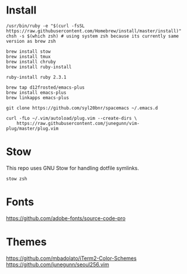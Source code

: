 # Install
```shell
/usr/bin/ruby -e "$(curl -fsSL https://raw.githubusercontent.com/Homebrew/install/master/install)"
chsh -s $(which zsh) # using system zsh because its currently same version as brew zsh

brew install stow
brew install tmux
brew install chruby
brew install ruby-install

ruby-install ruby 2.3.1

brew tap d12frosted/emacs-plus
brew install emacs-plus
brew linkapps emacs-plus

git clone https://github.com/syl20bnr/spacemacs ~/.emacs.d

curl -fLo ~/.vim/autoload/plug.vim --create-dirs \
    https://raw.githubusercontent.com/junegunn/vim-plug/master/plug.vim

```

# Stow
This repo uses GNU Stow for handling dotfile symlinks.

`stow zsh`

# Fonts
https://github.com/adobe-fonts/source-code-pro

# Themes
https://github.com/mbadolato/iTerm2-Color-Schemes
https://github.com/junegunn/seoul256.vim
